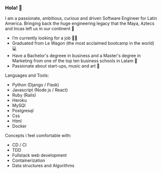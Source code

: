 ### Hola! 👋

I am a passionate, ambitious, curious and driven Software Engineer for Latin America. Bringing back the huge engineering legacy that the Maya, Aztecs and Incas left us in our continent 🌱

* I’m currently looking for a job 👨‍💻
* Graduated from Le Wagon (the most acclaimed bootcamp in the world) 💻
* Have a Bachelor's degreee in business and a Master's degree in Marketing from one of the top ten business schools in Latam 🤖
* Passionate about start-ups, music and art 🎹

Languages and Tools:
- Python (Django / Flask)
- Javascript (Node js / React)
- Ruby (Rails)
- Heroku
- MySQl
- Postgresql
- Css 
- Html
- Docker

Concepts i feel comfortable with:
- CD / CI
- TDD
- Fullstack web development 
- Containerization
- Data structures and Algorithms



<!--
**mvergarab/mvergarab** is a ✨ _special_ ✨ repository because its `README.md` (this file) appears on your GitHub profile.

